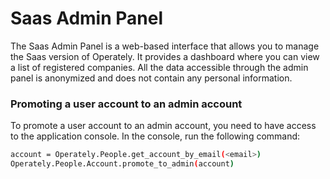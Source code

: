 # Saas Admin Panel

The Saas Admin Panel is a web-based interface that allows you to manage the
Saas version of Operately. It provides a dashboard where you can view a list
of registered companies. All the data accessible through the admin panel is
anonymized and does not contain any personal information.

### Promoting a user account to an admin account

To promote a user account to an admin account, you need to have access to the
application console. In the console, run the following command:

```bash
account = Operately.People.get_account_by_email(<email>)
Operately.People.Account.promote_to_admin(account)
```
